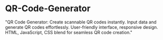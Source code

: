 # QR-Code-Generator
"QR Code Generator: Create scannable QR codes instantly. Input data and generate QR codes effortlessly. User-friendly interface, responsive design. HTML, JavaScript, CSS blend for seamless QR code creation."
